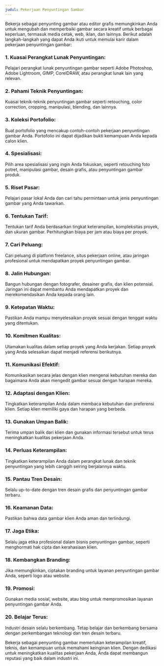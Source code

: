 ```yaml
---
judul: Pekerjaan Penyuntingan Gambar
---
```


Bekerja sebagai penyunting gambar atau editor grafis memungkinkan Anda untuk mengubah dan memperbaiki gambar secara kreatif untuk berbagai keperluan, termasuk media cetak, web, iklan, dan lainnya. Berikut adalah langkah-langkah yang dapat Anda ikuti untuk memulai karir dalam pekerjaan penyuntingan gambar:

### 1. **Kuasai Perangkat Lunak Penyuntingan:**
Pelajari perangkat lunak penyuntingan gambar seperti Adobe Photoshop, Adobe Lightroom, GIMP, CorelDRAW, atau perangkat lunak lain yang relevan.

### 2. **Pahami Teknik Penyuntingan:**
Kuasai teknik-teknik penyuntingan gambar seperti retouching, color correction, cropping, manipulasi, blending, dan lainnya.

### 3. **Koleksi Portofolio:**
Buat portofolio yang mencakup contoh-contoh pekerjaan penyuntingan gambar Anda. Portofolio ini dapat dijadikan bukti kemampuan Anda kepada calon klien.

### 4. **Spesialisasi:**
Pilih area spesialisasi yang ingin Anda fokuskan, seperti retouching foto potret, manipulasi gambar, desain grafis, atau penyuntingan gambar produk.

### 5. **Riset Pasar:**
Pelajari pasar lokal Anda dan cari tahu permintaan untuk jenis penyuntingan gambar yang Anda tawarkan.

### 6. **Tentukan Tarif:**
Tentukan tarif Anda berdasarkan tingkat keterampilan, kompleksitas proyek, dan ukuran gambar. Perhitungkan biaya per jam atau biaya per proyek.

### 7. **Cari Peluang:**
Cari peluang di platform freelance, situs pekerjaan online, atau jaringan profesional untuk mendapatkan proyek penyuntingan gambar.

### 8. **Jalin Hubungan:**
Bangun hubungan dengan fotografer, desainer grafis, dan klien potensial. Jaringan ini dapat membantu Anda mendapatkan proyek dan merekomendasikan Anda kepada orang lain.

### 9. **Ketepatan Waktu:**
Pastikan Anda mampu menyelesaikan proyek sesuai dengan tenggat waktu yang ditentukan.

### 10. **Komitmen Kualitas:**
Utamakan kualitas dalam setiap proyek yang Anda kerjakan. Setiap proyek yang Anda selesaikan dapat menjadi referensi berikutnya.

### 11. **Komunikasi Efektif:**
Komunikasikan secara jelas dengan klien mengenai kebutuhan mereka dan bagaimana Anda akan mengedit gambar sesuai dengan harapan mereka.

### 12. **Adaptasi dengan Klien:**
Tingkatkan keterampilan Anda dalam membaca kebutuhan dan preferensi klien. Setiap klien memiliki gaya dan harapan yang berbeda.

### 13. **Gunakan Umpan Balik:**
Terima umpan balik dari klien dan gunakan informasi tersebut untuk terus meningkatkan kualitas pekerjaan Anda.

### 14. **Perluas Keterampilan:**
Tingkatkan keterampilan Anda dalam perangkat lunak dan teknik penyuntingan yang lebih canggih seiring berjalannya waktu.

### 15. **Pantau Tren Desain:**
Selalu up-to-date dengan tren desain grafis dan penyuntingan gambar terbaru.

### 16. **Keamanan Data:**
Pastikan bahwa data gambar klien Anda aman dan terlindungi.

### 17. **Jaga Etika:**
Selalu jaga etika profesional dalam bisnis penyuntingan gambar, seperti menghormati hak cipta dan kerahasiaan klien.

### 18. **Kembangkan Branding:**
Jika memungkinkan, ciptakan branding untuk layanan penyuntingan gambar Anda, seperti logo atau website.

### 19. **Promosi:**
Gunakan media sosial, website, atau blog untuk mempromosikan layanan penyuntingan gambar Anda.

### 20. **Belajar Terus:**
Industri desain selalu berkembang. Tetap belajar dan berkembang bersama dengan perkembangan teknologi dan tren desain terbaru.

Bekerja sebagai penyunting gambar memerlukan keterampilan kreatif, teknis, dan kemampuan untuk memahami keinginan klien. Dengan dedikasi untuk meningkatkan kualitas pekerjaan Anda, Anda dapat membangun reputasi yang baik dalam industri ini.